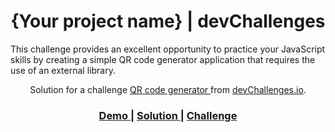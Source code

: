 <!-- Please update value in the {}  -->

<h1 align="center">{Your project name} | devChallenges</h1>

This challenge provides an excellent opportunity to practice your JavaScript skills by creating a simple QR code generator application that requires the use of an external library.

<div align="center">
   Solution for a challenge <a href="https://devchallenges.io/challenge/qa-code-generator" target="_blank">QR code generator </a> from <a href="http://devchallenges.io" target="_blank">devChallenges.io</a>.
</div>

<div align="center">
  <h3>
    <a href="{https://your-demo-link.your-domain}">
      Demo
    </a>
    <span> | </span>
    <a href="{https://your-url-to-the-solution}">
      Solution
    </a>
    <span> | </span>
    <a href="https://devchallenges.io/challenge/qa-code-generator">
      Challenge
    </a>
  </h3>
</div>

